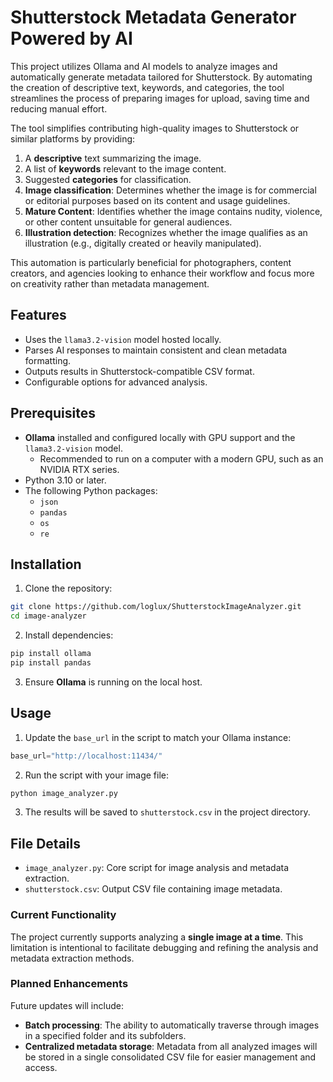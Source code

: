 # Shutterstock Metadata Generator Powered by AI

This project utilizes Ollama and AI models to analyze images and automatically generate metadata tailored for Shutterstock. By automating the creation of descriptive text, keywords, and categories, the tool streamlines the process of preparing images for upload, saving time and reducing manual effort.

The tool simplifies contributing high-quality images to Shutterstock or similar platforms by providing:

1. A **descriptive** text summarizing the image.
2. A list of **keywords** relevant to the image content.
3. Suggested **categories** for classification.
4. **Image classification**: Determines whether the image is for commercial or editorial purposes based on its content and usage guidelines.
5. **Mature Content**: Identifies whether the image contains nudity, violence, or other content unsuitable for general audiences.
6. **Illustration detection**: Recognizes whether the image qualifies as an illustration (e.g., digitally created or heavily manipulated).

This automation is particularly beneficial for photographers, content creators, and agencies looking to enhance their workflow and focus more on creativity rather than metadata management.

## Features

-   Uses the `llama3.2-vision` model hosted locally.
-   Parses AI responses to maintain consistent and clean metadata formatting.
-   Outputs results in Shutterstock-compatible CSV format.
-   Configurable options for advanced analysis.

## Prerequisites

-   **Ollama** installed and configured locally with GPU support and the `llama3.2-vision` model.
    - Recommended to run on a computer with a modern GPU, such as an NVIDIA RTX series. 
-   Python 3.10 or later.
-   The following Python packages:
    -   `json`
    -   `pandas`
    -   `os`
    -   `re`

## Installation

1.  Clone the repository:
```bash
git clone https://github.com/loglux/ShutterstockImageAnalyzer.git
cd image-analyzer
```
2.  Install dependencies:
```bash
pip install ollama
pip install pandas
``` 
    
3.  Ensure **Ollama** is running on the local host.
   

## Usage

1.  Update the `base_url` in the script to match your Ollama instance:
    
```python
base_url="http://localhost:11434/"
``` 
    
2.  Run the script with your image file:
```bash
python image_analyzer.py
``` 
    
3.  The results will be saved to `shutterstock.csv` in the project directory.
    

## File Details

-   `image_analyzer.py`: Core script for image analysis and metadata extraction.
-   `shutterstock.csv`: Output CSV file containing image metadata.

### Current Functionality

The project currently supports analyzing a **single image at a time**. This limitation is intentional to facilitate debugging and refining the analysis and metadata extraction methods.

### Planned Enhancements

Future updates will include:

-   **Batch processing**: The ability to automatically traverse through images in a specified folder and its subfolders.
-   **Centralized metadata storage**: Metadata from all analyzed images will be stored in a single consolidated CSV file for easier management and access.
